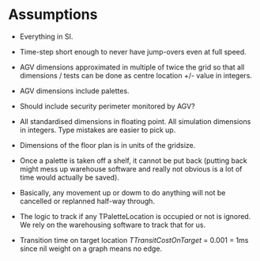 
# Assumptions

- Everything in SI.

- Time-step short enough to never have jump-overs even at full speed.

- AGV dimensions approximated in multiple of twice the grid so that all dimensions / tests can be done as centre location +/- value in integers.

- AGV dimensions include palettes.

- Should include security perimeter monitored by AGV?

- All standardised dimensions in floating point. All simulation dimensions in integers. Type mistakes are easier to pick up.

- Dimensions of the floor plan is in units of the gridsize.

- Once a palette is taken off a shelf, it cannot be put back (putting back might mess up warehouse software and really not obvious is a lot of time would actually be saved).

- Basically, any movement up or dowm to do anything will not be cancelled or replanned half-way through.

- The logic to track if any TPaletteLocation is occupied or not is ignored. We rely on the warehousing software to track that for us.

- Transition time on target location $TTransitCostOnTarget$ = 0.001 = 1ms since nil weight on a graph means no edge.


